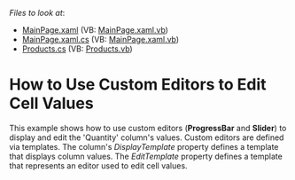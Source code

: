 <!-- default file list -->
*Files to look at*:

* [MainPage.xaml](./CS/CustomCellEditors/MainPage.xaml) (VB: [MainPage.xaml.vb](./VB/CustomCellEditors/MainPage.xaml.vb))
* [MainPage.xaml.cs](./CS/CustomCellEditors/MainPage.xaml.cs) (VB: [MainPage.xaml.vb](./VB/CustomCellEditors/MainPage.xaml.vb))
* [Products.cs](./CS/CustomCellEditors/Products.cs) (VB: [Products.vb](./VB/CustomCellEditors/Products.vb))
<!-- default file list end -->
# How to Use Custom Editors to Edit Cell Values


<p>This example shows how to use custom editors (<strong>ProgressBar</strong> and <strong>Slider</strong>) to display and edit the 'Quantity' column's values. Custom editors are defined via templates. The column's <i>DisplayTemplate</i> property defines a template that displays column values. The <i>EditTemplate</i> property defines a template that represents an editor used to edit cell values.</p>

<br/>


